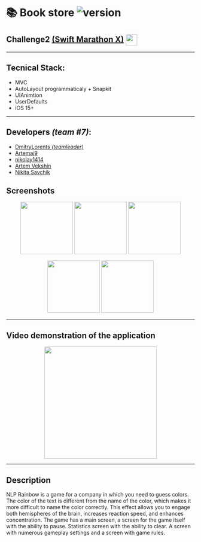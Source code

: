 # 📚 Book store ![version](https://img.shields.io/badge/v1.0-release-green?link=release)

## Challenge2 [(Swift Marathon X)](https://t.me/swiftmarathon) <a href="url"><img src="https://github.com/DmitryLorents/Bomba-Challenge1/blob/dmitry/readmeFix/Bomba-Challenge1/SupportingFiles/Assets.xcassets/ReadmeFiles/swiftMarathon.imageset/swift%20Marathon.jpeg" height="auto" width="30" align="center"></a>

---

## Tecnical Stack:

* MVC
* AutoLayout programmaticaly + Snapkit
* UIAnimtion
* UserDefaults
* iOS 15+

---

## Developers *(team #7)*:

* [DmitryLorents *(teamleader)*](https://github.com/DmitryLorents)
* [Artemaj9](https://github.com/Artemaj9)
* [nikolay1414](https://github.com/nikolay1414)
* [Artem Vekshin](https://github.com/O4ErtO)
* [Nikita Savchik](https://github.com/SavchikN)


## Screenshots
<p align="center">
<img src="" width="140"/> <img src="" width="140"/>  <img src="" width="140"/> 
</p>

<p align="center">
  <img src="" width="140"/>  <img src="" width="140"/>
</p>

---

## Video demonstration of the application

<p align="center">
  <img src="" width="300"/>
</p>


---

## Description

NLP Rainbow is a game for a company in which you need to guess colors. The color of the text is different from the name of the color, which makes it more difficult to name the color correctly. This effect allows you to engage both hemispheres of the brain, increases reaction speed, and enhances concentration.
The game has a main screen, a screen for the game itself with the ability to pause. Statistics screen with the ability to clear. A screen with numerous gameplay settings and a screen with game rules.
